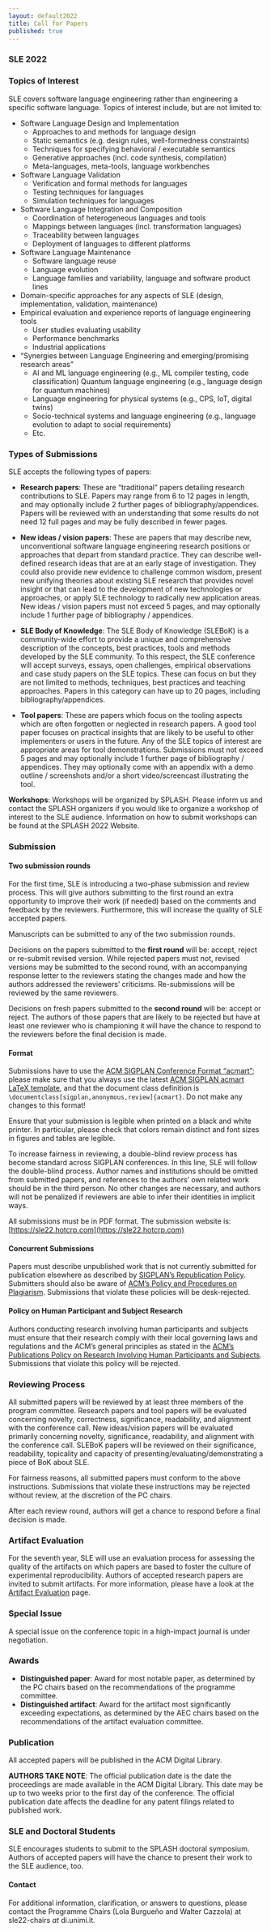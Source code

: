 ```yaml
---
layout: default2022
title: Call for Papers
published: true
---
```

### SLE 2022

### Topics of Interest

SLE covers software language engineering rather than engineering a specific software language. Topics of interest include, but are not limited to:

- Software Language Design and Implementation
	- Approaches to and methods for language design
	- Static semantics (e.g. design rules, well-formedness constraints)
	- Techniques for specifying behavioral / executable semantics
	- Generative approaches (incl. code synthesis, compilation)
	- Meta-languages, meta-tools, language workbenches
- Software Language Validation
	- Verification and formal methods for languages
	- Testing techniques for languages
	- Simulation techniques for languages
- Software Language Integration and Composition
	- Coordination of heterogeneous languages and tools
	- Mappings between languages (incl. transformation languages)
	- Traceability between languages
	- Deployment of languages to different platforms
- Software Language Maintenance
	- Software language reuse
	- Language evolution
	- Language families and variability, language and software product lines 
- Domain-specific approaches for any aspects of SLE (design, implementation, validation, maintenance)
- Empirical evaluation and experience reports of language engineering tools
	- User studies evaluating usability
	- Performance benchmarks
	- Industrial applications
- “Synergies between Language Engineering and emerging/promising research areas”
	- AI and ML language engineering (e.g., ML compiler testing, code classification) Quantum language engineering (e.g., language design for quantum machines)
	- Language engineering for physical systems (e.g., CPS, IoT, digital twins)
	- Socio-technical systems and language engineering (e.g., language evolution to adapt to social requirements)
	- Etc.

### Types of Submissions

SLE accepts the following types of papers:

- **Research papers**: These are “traditional” papers detailing research contributions to SLE. Papers may range from 6 to 12 pages in length, and may optionally include 2 further pages of bibliography/appendices. Papers will be reviewed with an understanding that some results do not need 12 full pages and may be fully described in fewer pages.

- **New ideas / vision papers**: These are papers that may describe new, unconventional software language engineering research positions or approaches that depart from standard practice. They can describe well-defined research ideas that are at an early stage of investigation. They could also provide new evidence to challenge common wisdom, present new unifying theories about existing SLE research that provides novel insight or that can lead to the development of new technologies or approaches, or apply SLE technology to radically new application areas. New ideas / vision papers must not exceed 5 pages, and may optionally include 1 further page of bibliography / appendices.

- **SLE Body of Knowledge**: The SLE Body of Knowledge (SLEBoK) is a community-wide effort to provide a unique and comprehensive description of the concepts, best practices, tools and methods developed by the SLE community. To this respect, the SLE conference will accept surveys, essays, open challenges, empirical observations and case study papers on the SLE topics. These can focus on but they are not limited to methods, techniques, best practices and teaching approaches. Papers in this category can have up to 20 pages, including bibliography/appendices.

- **Tool papers**: These are papers which focus on the tooling aspects which are often forgotten or neglected in research papers. A good tool paper focuses on practical insights that are likely to be useful to other implementers or users in the future. Any of the SLE topics of interest are appropriate areas for tool demonstrations. Submissions must not exceed 5 pages and may optionally include 1 further page of bibliography / appendices. They may optionally come with an appendix with a demo outline / screenshots and/or a short video/screencast illustrating the tool.

**Workshops**: Workshops will be organized by SPLASH. Please inform us and contact the SPLASH organizers if you would like to organize a workshop of interest to the SLE audience. Information on how to submit workshops can be found at the SPLASH 2022 Website.

### Submission

#### Two submission rounds

For the first time, SLE is introducing a two-phase submission and review process. This will give authors submitting to the first round an extra opportunity to improve their work (if needed) based on the comments and feedback by the reviewers. Furthermore, this will increase the quality of SLE accepted papers.

Manuscripts can be submitted to any of the two submission rounds.

Decisions on the papers submitted to the **first round** will be: accept, reject or re-submit revised version. While rejected papers must not, revised versions may be submitted to the second round, with an accompanying response letter to the reviewers stating the changes made and how the authors addressed the reviewers’ criticisms. Re-submissions will be reviewed by the same reviewers.

Decisions on fresh papers submitted to the **second round** will be: accept or reject. The authors of those papers that are likely to be rejected but have at least one reviewer who is championing it will have the chance to respond to the reviewers before the final decision is made.


#### Format

Submissions have to use the [ACM SIGPLAN Conference Format “acmart”](http://sigplan.org/Resources/Author/#acmart-format); please make sure that you always use the latest [ACM SIGPLAN acmart LaTeX template](https://www.acm.org/binaries/content/assets/publications/consolidated-tex-template/acmart-master.zip), and that the document class definition is `\documentclass[sigplan,anonymous,review]{acmart}`. Do not make any changes to this format!

Ensure that your submission is legible when printed on a black and white printer. In particular, please check that colors remain distinct and font sizes in figures and tables are legible.

To increase fairness in reviewing, a double-blind review process has become standard across SIGPLAN conferences. In this line, SLE will follow the double-blind process. Author names and institutions should be omitted from submitted papers, and references to the authors’ own related work should be in the third person. No other changes are necessary, and authors will not be penalized if reviewers are able to infer their identities in implicit ways.

All submissions must be in PDF format. The submission website is: [https://sle22.hotcrp.com](https://sle22.hotcrp.com)


#### Concurrent Submissions

Papers must describe unpublished work that is not currently submitted for publication elsewhere as described by [SIGPLAN’s Republication Policy](http://www.sigplan.org/Resources/Policies/Republication). Submitters should also be aware of [ACM’s Policy and Procedures on Plagiarism](http://www.acm.org/publications/policies/plagiarism_policy). Submissions that violate these policies will be desk-rejected.


#### Policy on Human Participant and Subject Research

Authors conducting research involving human participants and subjects must ensure that their research comply with their local governing laws and regulations and the ACM’s general principles as stated in the [ACM’s Publications Policy on Research Involving Human Participants and Subjects](https://www.acm.org/publications/policies/research-involving-human-participants-and-subjects). Submissions that violate this policy will be rejected.


### Reviewing Process

All submitted papers will be reviewed by at least three members of the program committee. Research papers and tool papers will be evaluated concerning novelty, correctness, significance, readability, and alignment with the conference call. New ideas/vision papers will be evaluated primarily concerning novelty, significance, readability, and alignment with the conference call. SLEBoK papers will be reviewed on their significance, readability, topicality and capacity of presenting/evaluating/demonstrating a piece of BoK about SLE.

For fairness reasons, all submitted papers must conform to the above instructions. Submissions that violate these instructions may be rejected without review, at the discretion of the PC chairs.

After each review round, authors will get a chance to respond before a final decision is made.

### Artifact Evaluation

For the seventh year, SLE will use an evaluation process for assessing the quality of the artifacts on which papers are based to foster the culture of experimental reproducibility. Authors of accepted research papers are invited to submit artifacts. For more information, please have a look at the [Artifact Evaluation](http://www.sleconf.org/2022/ArtifactEvaluation.html) page. 


### Special Issue
A special issue on the conference topic in a high-impact journal is under negotiation.

### Awards

- **Distinguished paper**: Award for most notable paper, as determined by the PC chairs based on the recommendations of the programme committee.
- **Distinguished artifact**: Award for the artifact most significantly exceeding expectations, as determined by the AEC chairs based on the recommendations of the artifact evaluation committee.

### Publication

All accepted papers will be published in the ACM Digital Library.

**AUTHORS TAKE NOTE**: The official publication date is the date the proceedings are made available in the ACM Digital Library. This date may be up to two weeks prior to the first day of the conference. The official publication date affects the deadline for any patent filings related to published work.

### SLE and Doctoral Students

SLE encourages students to submit to the SPLASH doctoral symposium. Authors of accepted papers will have the chance to present their work to the SLE audience, too.

#### Contact

For additional information, clarification, or answers to questions, please contact the Programme Chairs (Lola Burgueño and Walter Cazzola) at sle22-chairs _at_ di.unimi.it.
